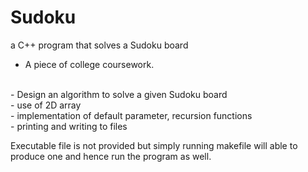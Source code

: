 # Sudoku
a C++ program that solves a Sudoku board

- A piece of college coursework.
<br>
- Design an algorithm to solve a given Sudoku board
<br>
- use of 2D array
<br>
- implementation of default parameter, recursion functions
<br>
- printing and writing to files


Executable file is not provided but simply running makefile will able to produce one and hence run the program as well. 
